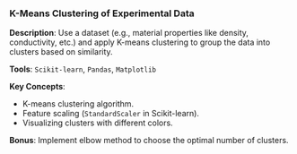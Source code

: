 ### K-Means Clustering of Experimental Data

**Description**: Use a dataset (e.g., material properties like density, conductivity, etc.) and apply K-means clustering to group the data into clusters based on similarity.

**Tools**: `Scikit-learn`, `Pandas`, `Matplotlib`

**Key Concepts**:
- K-means clustering algorithm.
- Feature scaling (`StandardScaler` in Scikit-learn).
- Visualizing clusters with different colors.

**Bonus**: Implement elbow method to choose the optimal number of clusters.